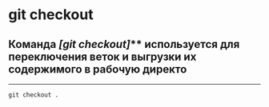 # git checkout
## Команда *[git checkout]*** используется для переключения веток и выгрузки их содержимого в рабочую директо
---
`git checkout .`  
